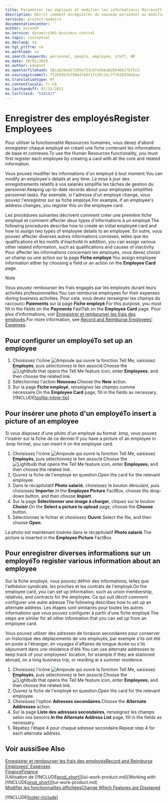 ```yaml
---
title: Paramétrer les employés et modifier les informations| Microsoft Docs
description: Décrit comment enregistrer du nouveau personnel ou modifier les informations concernant le personnel existant.
services: project-madeira
documentationcenter: ''
author: SorenGP
ms.service: dynamics365-business-central
ms.topic: conceptual
ms.devlang: na
ms.tgt_pltfrm: na
ms.workload: na
ms.search.keywords: personnel, people, employee, staff, HR
ms.date: 10/01/2020
ms.author: edupont
ms.openlocfilehash: 58cab20ad27285e733cbfe56ba82b546617bf5c3
ms.sourcegitcommit: ff2b55b7e790447e0c1fcd5c2ec7f7610338ebaa
ms.translationtype: HT
ms.contentlocale: fr-CA
ms.lasthandoff: 02/15/2021
ms.locfileid: "5381427"
---
```

# <a name="register-employees"></a><span data-ttu-id="b5027-103">Enregistrer des employés</span><span class="sxs-lookup"><span data-stu-id="b5027-103">Register Employees</span></span>
<span data-ttu-id="b5027-104">Pour utiliser la fonctionnalité Ressources humaines, vous devez d'abord enregistrer chaque employé en créant une fiche contenant les informations de base et connexes.</span><span class="sxs-lookup"><span data-stu-id="b5027-104">To use the Human Resources functionality, you must first register each employee by creating a card with all the core and related information.</span></span>

<span data-ttu-id="b5027-105">Vous pouvez modifier les informations d'un employé à tout moment.</span><span class="sxs-lookup"><span data-stu-id="b5027-105">You can modify an employee's details at any time.</span></span> <span data-ttu-id="b5027-106">La mise à jour des enregistrements relatifs à vos salariés simplifie les tâches de gestion du personnel.</span><span class="sxs-lookup"><span data-stu-id="b5027-106">Keeping up-to-date records about your employees simplifies personnel tasks.</span></span> <span data-ttu-id="b5027-107">Par exemple, si l'adresse d'un employé change, vous pouvez l'enregistrer sur sa fiche employé.</span><span class="sxs-lookup"><span data-stu-id="b5027-107">For example, if an employee's address changes, you register this on the employee card.</span></span>

<span data-ttu-id="b5027-108">Les procédures suivantes décrivent comment créer une première fiche employé et comment affecter deux types d'informations à un employé.</span><span class="sxs-lookup"><span data-stu-id="b5027-108">The following procedures describe how to create an initial employee card and how to assign two types of employee details to an employee.</span></span> <span data-ttu-id="b5027-109">En outre, vous pouvez affecter diverses autres informations connexes, telles que les qualifications et les motifs d'inactivité.</span><span class="sxs-lookup"><span data-stu-id="b5027-109">In addition, you can assign various other related information, such as qualifications and causes of inactivity.</span></span> <span data-ttu-id="b5027-110">Pour affecter les informations concernant les employés, vous devez choisir un champ ou une action sur la page **Fiche employé**.</span><span class="sxs-lookup"><span data-stu-id="b5027-110">You assign employee information either by choosing a field or an action on the **Employee Card** page.</span></span>

> [!NOTE]  
> <span data-ttu-id="b5027-111">Vous pouvez rembourser les frais engagés par les employés durant leurs activités professionnelles.</span><span class="sxs-lookup"><span data-stu-id="b5027-111">You can reimburse employees for their expenses during business activities.</span></span> <span data-ttu-id="b5027-112">Pour cela, vous devez renseigner les champs du raccourci **Paiements** sur la page **Fiche employé**.</span><span class="sxs-lookup"><span data-stu-id="b5027-112">For this purpose, you must fill in the fields on the **Payments** FastTab on the **Employee Card** page.</span></span> <span data-ttu-id="b5027-113">Pour plus d'informations, voir [Enregistrer et rembourser les frais des employés](finance-how-record-reimburse-employee-expenses.md).</span><span class="sxs-lookup"><span data-stu-id="b5027-113">For more information, see [Record and Reimburse Employees' Expenses](finance-how-record-reimburse-employee-expenses.md).</span></span>

## <a name="to-set-up-an-employee"></a><span data-ttu-id="b5027-114">Pour configurer un employé</span><span class="sxs-lookup"><span data-stu-id="b5027-114">To set up an employee</span></span>
1. <span data-ttu-id="b5027-115">Choisissez l'icône ![Ampoule qui ouvre la fonction Tell Me](media/ui-search/search_small.png "Dites-moi ce que vous voulez faire"), saisissez **Employés**, puis sélectionnez le lien associé.</span><span class="sxs-lookup"><span data-stu-id="b5027-115">Choose the ![Lightbulb that opens the Tell Me feature](media/ui-search/search_small.png "Tell me what you want to do") icon, enter **Employees**, and then choose the related link.</span></span>
2. <span data-ttu-id="b5027-116">Sélectionnez l'action **Nouveau**.</span><span class="sxs-lookup"><span data-stu-id="b5027-116">Choose the **New** action.</span></span>
3. <span data-ttu-id="b5027-117">Sur la page **Fiche employé**, renseignez les champs comme nécessaire.</span><span class="sxs-lookup"><span data-stu-id="b5027-117">On the **Employee Card** page, fill in the fields as necessary.</span></span> [!INCLUDE[tooltip-inline-tip](includes/tooltip-inline-tip_md.md)]

## <a name="to-insert-a-picture-of-an-employee"></a><span data-ttu-id="b5027-118">Pour insérer une photo d'un employé</span><span class="sxs-lookup"><span data-stu-id="b5027-118">To insert a picture of an employee</span></span>
<span data-ttu-id="b5027-119">Si vous disposez d'une photo d'un employé au format .bmp, vous pouvez l'insérer sur la fiche de ce dernier.</span><span class="sxs-lookup"><span data-stu-id="b5027-119">If you have a picture of an employee in .bmp format, you can insert it on the employee card.</span></span>

1. <span data-ttu-id="b5027-120">Choisissez l'icône ![Ampoule qui ouvre la fonction Tell Me](media/ui-search/search_small.png "Dites-moi ce que vous voulez faire"), saisissez **Employés**, puis sélectionnez le lien associé.</span><span class="sxs-lookup"><span data-stu-id="b5027-120">Choose the ![Lightbulb that opens the Tell Me feature](media/ui-search/search_small.png "Tell me what you want to do") icon, enter **Employees**, and then choose the related link.</span></span>
2. <span data-ttu-id="b5027-121">Ouvrez la fiche de l'employé en question.</span><span class="sxs-lookup"><span data-stu-id="b5027-121">Open the card for the relevant employee.</span></span>
3. <span data-ttu-id="b5027-122">Dans le récapitulatif **Photo salarié**, choisissez le bouton déroulant, puis choisissez **Importer**.</span><span class="sxs-lookup"><span data-stu-id="b5027-122">In the **Employee Picture** FactBox, choose the drop-down button, and then choose **Import**.</span></span>
4. <span data-ttu-id="b5027-123">Sur la page **Sélectionner une image à charger**, cliquez sur le bouton **Choisir**.</span><span class="sxs-lookup"><span data-stu-id="b5027-123">On the **Select a picture to upload** page, choose the **Choose** button.</span></span>
5. <span data-ttu-id="b5027-124">Sélectionnez le fichier et choisissez **Ouvrir**.</span><span class="sxs-lookup"><span data-stu-id="b5027-124">Select the file, and then choose **Open**.</span></span>

<span data-ttu-id="b5027-125">La photo est maintenant insérée dans le récapitulatif **Photo salarié**.</span><span class="sxs-lookup"><span data-stu-id="b5027-125">The picture is inserted in the **Employee Picture** FactBox.</span></span>

## <a name="to-register-various-information-about-an-employee"></a><span data-ttu-id="b5027-126">Pour enregistrer diverses informations sur un employé</span><span class="sxs-lookup"><span data-stu-id="b5027-126">To register various information about an employee</span></span>
<span data-ttu-id="b5027-127">Sur la fiche employé, vous pouvez définir des informations, telles que l'adhésion syndicale, les proches et les contrats de l'employé.</span><span class="sxs-lookup"><span data-stu-id="b5027-127">On the employee card, you can set up information, such as union membership, relatives, and contracts for the employee.</span></span> <span data-ttu-id="b5027-128">Ce qui suit décrit comment configurer une autre adresse.</span><span class="sxs-lookup"><span data-stu-id="b5027-128">The following describes how to set up an alternate address.</span></span> <span data-ttu-id="b5027-129">Les étapes sont similaires pour toutes les autres informations que vous pouvez configurer à partir d'une fiche employé.</span><span class="sxs-lookup"><span data-stu-id="b5027-129">The steps are similar for all other information that you can set up from an employee card.</span></span>

<span data-ttu-id="b5027-130">Vous pouvez utiliser des adresses de livraison secondaires pour conserver un historique des déplacements de vos employés, par exemple s'ils ont été en poste à l'étranger, en voyages d'affaires de longue durée ou s'ils séjournent dans une résidence d'été.</span><span class="sxs-lookup"><span data-stu-id="b5027-130">You can use alternate addresses to keep track of your employees’ location, for example if they are stationed abroad, on a long business trip, or residing at a summer residence.</span></span>

1. <span data-ttu-id="b5027-131">Choisissez l'icône ![Ampoule qui ouvre la fonction Tell Me](media/ui-search/search_small.png "Dites-moi ce que vous voulez faire"), saisissez **Employés**, puis sélectionnez le lien associé.</span><span class="sxs-lookup"><span data-stu-id="b5027-131">Choose the ![Lightbulb that opens the Tell Me feature](media/ui-search/search_small.png "Tell me what you want to do") icon, enter **Employees**, and then choose the related link.</span></span>
2. <span data-ttu-id="b5027-132">Ouvrez la fiche de l'employé en question.</span><span class="sxs-lookup"><span data-stu-id="b5027-132">Open the card for the relevant employee.</span></span>
3. <span data-ttu-id="b5027-133">Choisissez l'option **Adresses secondaires**.</span><span class="sxs-lookup"><span data-stu-id="b5027-133">Choose the **Alternate Addresses** action.</span></span>
4. <span data-ttu-id="b5027-134">Sur la page **Liste des adresses secondaires**, renseignez les champs selon vos besoins.</span><span class="sxs-lookup"><span data-stu-id="b5027-134">**In the Alternate Address List** page, fill in the fields as necessary.</span></span>
5. <span data-ttu-id="b5027-135">Répétez l'étape 4 pour chaque adresse secondaire.</span><span class="sxs-lookup"><span data-stu-id="b5027-135">Repeat step 4 for each alternate address.</span></span>

## <a name="see-also"></a><span data-ttu-id="b5027-136">Voir aussi</span><span class="sxs-lookup"><span data-stu-id="b5027-136">See Also</span></span>
[<span data-ttu-id="b5027-137">Enregistrer et rembourser les frais des employés</span><span class="sxs-lookup"><span data-stu-id="b5027-137">Record and Reimburse Employees' Expenses</span></span>](finance-how-record-reimburse-employee-expenses.md)  
[<span data-ttu-id="b5027-138">Finance</span><span class="sxs-lookup"><span data-stu-id="b5027-138">Finance</span></span>](finance.md)  
<span data-ttu-id="b5027-139">[Utilisation de [!INCLUDE[prod_short](includes/prod_short.md)]](ui-work-product.md)</span><span class="sxs-lookup"><span data-stu-id="b5027-139">[Working with [!INCLUDE[prod_short](includes/prod_short.md)]](ui-work-product.md)</span></span>  
[<span data-ttu-id="b5027-140">Modifier les fonctionnalités affichées</span><span class="sxs-lookup"><span data-stu-id="b5027-140">Change Which Features are Displayed</span></span>](ui-experiences.md)


[!INCLUDE[footer-include](includes/footer-banner.md)]